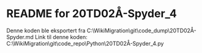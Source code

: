 # README for 20TD02Å-Spyder_4
Denne koden ble eksportert fra C:\WikiMigration\git\code_dump\20TD02Å-Spyder.md
Link til denne koden: C:\WikiMigration\git\code_repo\Python\20TD02Å-Spyder_4.py
